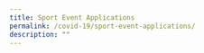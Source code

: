 ```yaml
---
title: Sport Event Applications
permalink: /covid-19/sport-event-applications/
description: ""
---
```

